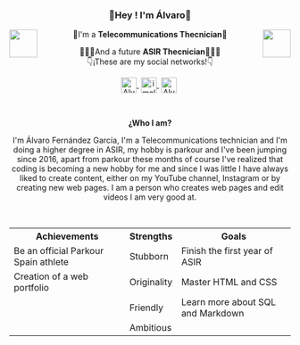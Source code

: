<p>
    <h3 align="center">👋Hey ! I'm Álvaro👋</h3>
 </p>
 <img src="https://upload.wikimedia.org/wikipedia/commons/c/ce/Petrial_cube.gif" width="50" img align="right">
 <img src="https://upload.wikimedia.org/wikipedia/commons/c/ce/Petrial_cube.gif" width="50" img align="left">
 <p align="center">📡I'm a <strong>Telecommunications Thecnician📡</strong></p>
 <p align="center">👨🏻‍💻And a future <strong>ASIR Thecnician</strong>👨🏻‍💻 <br />👇¡These are my social networks!👇</p>
 <p align="center">
  <a href="https://www.youtube.com/c/AlvaroFernandezFDP" target="blank" style="margin-right: 4px">
    <img align="center" src="https://cdn.jsdelivr.net/npm/simple-icons@3.0.1/icons/youtube.svg" alt="Alvaro Fernandez" height="28px" width="28px">
  </a>
    <a href="https://www.instagram.com/imalvaro__/?hl=es" target="blank" style='margin-right:4px'>
     <img align="center" src="https://cdn.jsdelivr.net/npm/simple-icons@3.13.0/icons/instagram.svg" alt="imalvaro__" height="28px" width="28px" />
   </a>
     <a href="https://www.tiktok.com/@alvaruky.fdp" target="blank" style='margin-right:4px'>
     <img align="center" src="https://cdn.jsdelivr.net/npm/simple-icons@3.0.1/icons/tiktok.svg" alt="AlvarukyFDP" height="28px" width="28px" />
   </a>
 </p>
<br>
<p>
  <p align="center"><strong>¿Who I am?</strong></p>
  <p align="center">I'm Álvaro Fernández García, I'm a Telecommunications technician and I'm doing a higher degree in ASIR, my hobby is parkour and I've been jumping since 2016, apart from parkour these months of course I've realized that coding is becoming a new hobby for me and since I was little I have always liked to create content, either on my YouTube channel, Instagram or by creating new web pages. I am a person who creates web pages and edit videos I am very good at.</p>
</p>
<br>
<table align="center">
  <tr>
    <th>Achievements</th>
    <th>Strengths</th>
    <th>Goals</th>
  </tr>
  <tr>
    <td>Be an official Parkour Spain athlete</td>
    <td>Stubborn</td>
    <td>Finish the first year of ASIR</td>
  </tr>
  <tr>
    <td>Creation of a web portfolio</td>
    <td>Originality</td>
    <td>Master HTML and CSS</td>
  </tr>
  <tr>
    <td></td>
    <td>Friendly</td>
    <td>Learn more about SQL and Markdown</td>
  </tr>
  <tr>
    <td></td>
    <td>Ambitious</td>
    <td></td>
  </tr>
</table>
